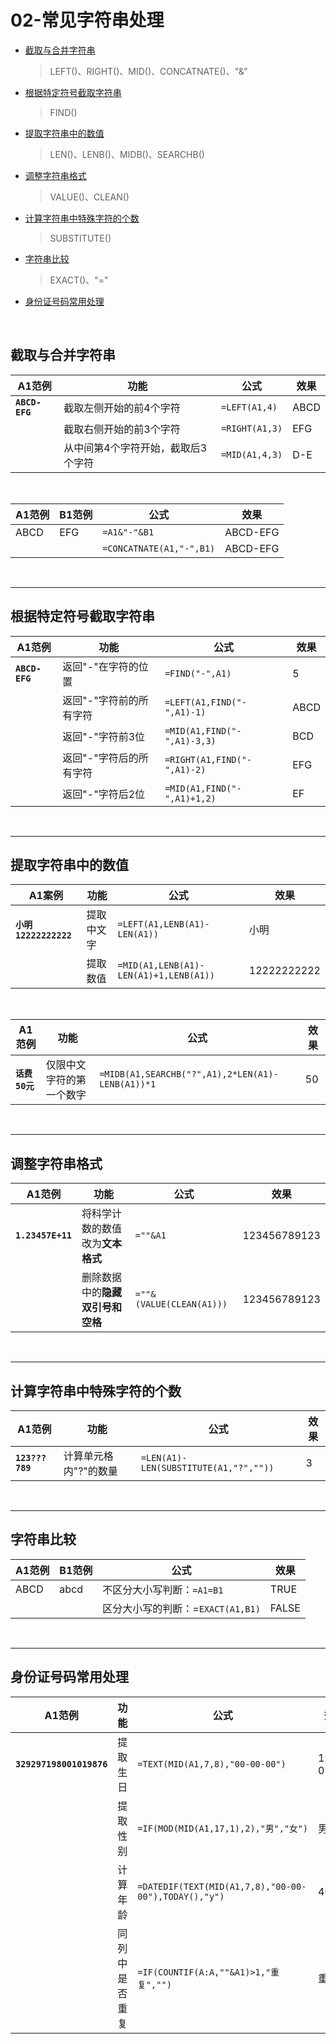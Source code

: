 # 02-常见字符串处理

- [截取与合并字符串](#截取与合并字符串)

  > LEFT()、RIGHT()、MID()、CONCATNATE()、"&"

- [根据特定符号截取字符串](#根据特定符号截取字符串)

  > FIND()

- [提取字符串中的数值](#提取字符串中的数值)

  > LEN()、LENB()、MIDB()、SEARCHB()

- [调整字符串格式](#调整字符串格式)

  > VALUE()、CLEAN()

- [计算字符串中特殊字符的个数](#计算字符串中特殊字符的个数)

  > SUBSTITUTE()

- [字符串比较](#字符串比较)

  > EXACT()、"="

- [身份证号码常用处理](#身份证号码常用处理)

<br/>

## 截取与合并字符串

| A1范例         | 功能                               | 公式           | 效果 |
| -------------- | ---------------------------------- | -------------- | ---- |
| **`ABCD-EFG`** | 截取左侧开始的前4个字符            | `=LEFT(A1,4)`  | ABCD |
|                | 截取右侧开始的前3个字符            | `=RIGHT(A1,3)` | EFG  |
|                | 从中间第4个字符开始，截取后3个字符 | `=MID(A1,4,3)` | D-E  |

<br/>

| A1范例 | B1范例 | 公式                     | 效果     |
| ------ | ------ | ------------------------ | -------- |
| ABCD   | EFG    | `=A1&"-"&B1`             | ABCD-EFG |
|        |        | `=CONCATNATE(A1,"-",B1)` | ABCD-EFG |

<br/>

------

## 根据特定符号截取字符串

| A1范例         | 功能                    | 公式                        | 效果 |
| -------------- | ----------------------- | --------------------------- | ---- |
| **`ABCD-EFG`** | 返回"-"在字符的位置     | `=FIND("-",A1)`             | 5    |
|                | 返回"-"字符前的所有字符 | `=LEFT(A1,FIND("-",A1)-1)`  | ABCD |
|                | 返回"-"字符前3位        | `=MID(A1,FIND("-",A1)-3,3)` | BCD  |
|                | 返回"-"字符后的所有字符 | `=RIGHT(A1,FIND("-",A1)-2)` | EFG  |
|                | 返回"-"字符后2位        | `=MID(A1,FIND("-",A1)+1,2)` | EF   |

<br/>

------

## 提取字符串中的数值

| A1案例                | 功能       | 公式                                   | 效果        |
| --------------------- | ---------- | -------------------------------------- | ----------- |
| **`小明12222222222`** | 提取中文字 | `=LEFT(A1,LENB(A1)-LEN(A1))`           | 小明        |
|                       | 提取数值   | `=MID(A1,LENB(A1)-LEN(A1)+1,LENB(A1))` | 12222222222 |

<br/>

| A1范例         | 功能                     | 公式                                             | 效果 |
| -------------- | ------------------------ | ------------------------------------------------ | ---- |
| **`话费50元`** | 仅限中文字符的第一个数字 | `=MIDB(A1,SEARCHB("?",A1),2*LEN(A1)-LENB(A1))*1` | 50   |

<br/>

------

## 调整字符串格式

| A1范例            | 功能                             | 公式                     | 效果         |
| ----------------- | -------------------------------- | ------------------------ | ------------ |
| **`1.23457E+11`** | 将科学计数的数值改为**文本格式** | `=""&A1`                 | 123456789123 |
|                   | 删除数据中的**隐藏双引号和空格** | `=""&(VALUE(CLEAN(A1)))` | 123456789123 |

<br/>

------

## 计算字符串中特殊字符的个数

| A1范例          | 功能                  | 公式                                  | 效果 |
| --------------- | --------------------- | ------------------------------------- | ---- |
| **`123???789`** | 计算单元格内"?"的数量 | `=LEN(A1)-LEN(SUBSTITUTE(A1,"?",""))` | 3    |

<br/>

------

## 字符串比较

| A1范例 | B1范例 | 公式                              | 效果  |
| ------ | ------ | --------------------------------- | ----- |
| ABCD   | abcd   | 不区分大小写判断：`=A1=B1`        | TRUE  |
|        |        | 区分大小写的判断：=`EXACT(A1,B1)` | FALSE |

<br/>

------

## 身份证号码常用处理

| A1范例                   | 功能           | 公式                                                 | 效果       |
| ------------------------ | -------------- | ---------------------------------------------------- | ---------- |
| **`329297198001019876`** | 提取生日       | `=TEXT(MID(A1,7,8),"00-00-00")`                      | 1980-01-01 |
|                          | 提取性别       | `=IF(MOD(MID(A1,17,1),2),"男","女")`                 | 男         |
|                          | 计算年龄       | `=DATEDIF(TEXT(MID(A1,7,8),"00-00-00"),TODAY(),"y")` | 40         |
|                          | 同列中是否重复 | `=IF(COUNTIF(A:A,""&A1)>1,"重复","")`                | 重复       |